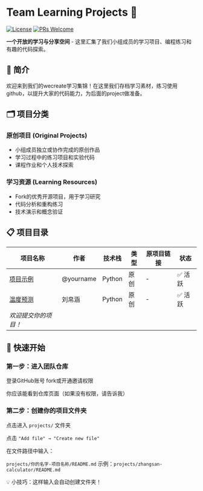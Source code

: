 # Team Learning Projects 🚀

[![License](https://img.shields.io/badge/License-MIT-blue.svg)](./LICENSE)
[![PRs Welcome](https://img.shields.io/badge/PRs-welcome-brightgreen.svg)](./CONTRIBUTING.md)

**一个开放的学习与分享空间** - 这里汇集了我们小组成员的学习项目、编程练习和有趣的代码探索。

## 📖 简介

欢迎来到我们的wecreate学习集锦！在这里我们存档学习素材，练习使用github，以提升大家的代码能力，为后面的project做准备。

## 🗂️ 项目分类

### 原创项目 (Original Projects)
- 小组成员独立或协作完成的原创作品
- 学习过程中的练习项目和实验代码
- 课程作业和个人技术探索

### 学习资源 (Learning Resources)
- Fork的优秀开源项目，用于学习研究
- 代码分析和重构练习
- 技术演示和概念验证

## 📋 项目目录

| 项目名称 | 作者 | 技术栈 | 类型 | 原项目链接 | 状态 |
|---------|------|--------|------|------------|------|
| [项目示例](./projects/example-project) | @yourname | Python | 原创 | - | ✅ 活跃 |
|[温度预测](./projects/liubohan-temp-prediction) | 刘帛涵 | Python | 原创 | - | ✅ 活跃 |
| *欢迎提交你的项目！* | | | | | |

## 🚀 快速开始

### 第一步：进入团队仓库
登录GitHub账号 fork或开通邀请权限

你应该能看到仓库页面（如果没有权限，请告诉我）

### 第二步：创建你的项目文件夹
点击进入 `projects/` 文件夹

点击 `"Add file" → "Create new file"`

在文件路径中输入：

`projects/你的名字-项目名称/README.md`
示例：`projects/zhangsan-calculator/README.md`

💡 小技巧：这样输入会自动创建文件夹！
